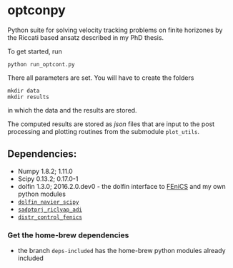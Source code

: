 # optconpy

Python suite for solving velocity tracking problems on finite horizones by the Riccati based ansatz described in my PhD thesis.

To get started, run

```
python run_optcont.py
```

There all parameters are set. You will have to create the folders 
```
mkdir data
mkdir results
```
in which the data and the results are stored.

The computed results are stored as *json* files that are input to the post processing and plotting routines from the submodule `plot_utils`.

## Dependencies:
 * Numpy 1.8.2; 1.11.0
 * Scipy 0.13.2; 0.17.0-1
 * dolfin 1.3.0; 2016.2.0.dev0 - the dolfin interface to [FEniCS](www.fenicsproject.org)
and my own python modules
 * [`dolfin_navier_scipy`](www.github.com/highlando/dolfin_navier_scipy)
 * [`sadptprj_riclyap_adi`](www.github.com/highlando/sadptprj_riclyap_adi)
 * [`distr_control_fenics`](www.github.com/highlando/distr_control_fenics)

### Get the home-brew dependencies

 * the branch `deps-included` has the home-brew python modules already included
